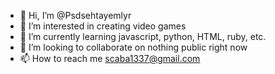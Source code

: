 - 👋 Hi, I’m @Psdsehtayemlyr
- 👀 I’m interested in creating video games     
- 🌱 I’m currently learning javascript, python, HTML, ruby, etc. 
- 💞️ I’m looking to collaborate on nothing public right now
- 📫 How to reach me scaba1337@gmail.com

<!---
Psdsehtayemlyr/Psdsehtayemlyr is a ✨ special ✨ repository because its `README.md` (this file) appears on your GitHub profile.
You can click the Preview link to take a look at your changes.
--->
